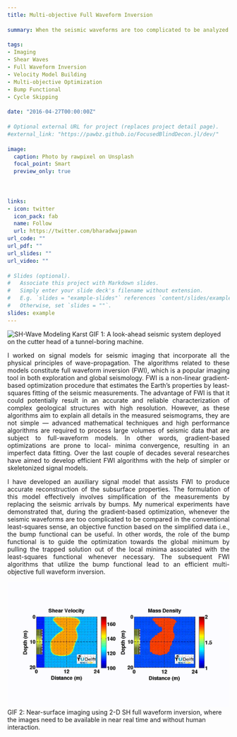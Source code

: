 ```yaml
---
title: Multi-objective Full Waveform Inversion 

summary: When the seismic waveforms are too complicated to be analyzed during inversion, a simplification of them into envelope-like bumpy waveforms can be useful.

tags:
- Imaging
- Shear Waves
- Full Waveform Inversion
- Velocity Model Building
- Multi-objective Optimization
- Bump Functional
- Cycle Skipping

date: "2016-04-27T00:00:00Z"

# Optional external URL for project (replaces project detail page).
#external_link: "https://pawbz.github.io/FocusedBlindDecon.jl/dev/"

image:
  caption: Photo by rawpixel on Unsplash
  focal_point: Smart
  preview_only: true



links:
- icon: twitter
  icon_pack: fab
  name: Follow
  url: https://twitter.com/bharadwajpawan
url_code: ""
url_pdf: ""
url_slides: ""
url_video: ""

# Slides (optional).
#   Associate this project with Markdown slides.
#   Simply enter your slide deck's filename without extension.
#   E.g. `slides = "example-slides"` references `content/slides/example-slides.md`.
#   Otherwise, set `slides = ""`.
slides: example
---
```


![SH-Wave Modeling Karst](movie_snaps.gif)
GIF 1: A look-ahead seismic system deployed on the cutter head of a tunnel-boring machine.


<div style="text-align: justify">
I worked on signal models for seismic imaging that incorporate all the physical principles of wave-propagation. 
The algorithms related to these models constitute
full waveform inversion (FWI), which is a popular imaging tool in both exploration and global
seismology. FWI is a non-linear gradient-based optimization procedure that estimates the Earth’s
properties by least-squares fitting of the seismic measurements. The advantage of FWI is
that it could potentially result in an accurate and reliable characterization of complex geological
structures with high resolution. However, as these algorithms aim to explain all details in the
measured seismograms, they are not simple — advanced mathematical techniques
and high performance algorithms are required to process large volumes of seismic data that are
subject to full-waveform models. In other words, gradient-based optimizations are prone to local-
minima convergence, resulting in an imperfect data fitting. Over the last couple of decades several
researches have aimed to develop efficient FWI algorithms with the help of simpler or skeletonized
signal models.

I have developed an auxiliary signal model that assists FWI to produce accurate reconstruction
of the subsurface properties. The formulation of this model effectively involves simplification of
the measurements by replacing the seismic arrivals by bumps. My numerical experiments have
demonstrated that, during the gradient-based optimization, whenever the seismic waveforms are
too complicated to be compared in the conventional least-squares sense, an objective function
based on the simplified data i.e., the bump functional can be useful. In other words, the role
of the bump functional is to guide the optimization towards the global minimum by
pulling the trapped solution out of the local minima associated with the least-squares functional
whenever necessary. The subsequent FWI algorithms that utilize the bump functional lead to an efficient 
multi-objective full waveform inversion.
 </div>


![Look Ahead of a TBM](movie_inversion.gif)
GIF 2: Near-surface imaging using 2-D SH full waveform inversion, where the 
images need to be available in near real time and without human interaction.

<!--
{{< figure src="mod_transect1.png" title="Imaging a near-surface inclusion in the Netherlands. The actual location of a buried concrete tube is marked in red. Shear-wave velocity (left) and impedance (right) estimates of 2-D SH full waveform inversion depict the inclusion." numbered="true" lightbox="true" >}} 

-->
